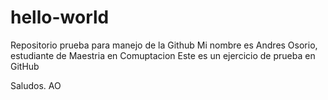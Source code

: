 # hello-world
Repositorio prueba para manejo de la Github
Mi nombre es Andres Osorio, estudiante de Maestria en Comuptacion
Este es un ejercicio de prueba en GitHub

Saludos. AO
